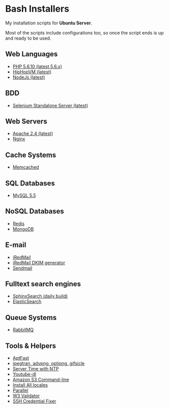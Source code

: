 Bash Installers
==============

My installation scripts for **Ubuntu Server**. 

Most of the scripts include configurations too, so once the script ends is up and ready to be used.

## Web Languages
- [PHP 5.6.10 (latest 5.6.x)](https://raw.github.com/nilopc/bashInstallers/master/php5.sh)
- [HipHopVM (latest)](https://raw.github.com/nilopc/bashInstallers/master/php-hiphop-nginx.sh)
- [NodeJs (latest)](https://raw.github.com/nilopc/bashInstallers/master/nodejs.sh)

## BDD
 - [Selenium Standalone Server (latest)](https://raw.github.com/nilopc/bashInstallers/master/selenium-standalone-server.sh)

## Web Servers
- [Apache 2.4 (latest)](https://raw.github.com/nilopc/bashInstallers/master/apache2.sh)
- [Nginx](https://raw.github.com/nilopc/bashInstallers/master/nginx.sh)

## Cache Systems
- [Memcached](https://raw.github.com/nilopc/bashInstallers/master/memcached.sh)

## SQL Databases
- [MySQL 5.5](https://raw.github.com/nilopc/bashInstallers/master/mySQL.sh)

## NoSQL Databases
- [Redis](https://raw.github.com/nilopc/bashInstallers/master/redis.sh)
- [MongoDB](https://raw.github.com/nilopc/bashInstallers/master/mongoDB.sh)

## E-mail
- [iRedMail](https://raw.github.com/nilopc/bashInstallers/master/iredmail.sh)
- [iRedMail DKIM generator](https://raw.github.com/nilopc/bashInstallers/master/iredmail-amavisd-dkim.sh)
- [Sendmail](https://raw.github.com/nilopc/bashInstallers/master/sendMail.sh)
 
## Fulltext search engines
- [SphinxSearch (daily build)](https://raw.github.com/nilopc/bashInstallers/master/sphinx-search.sh)
- [ElasticSearch](https://raw.github.com/nilopc/bashInstallers/master/elasticsearch.sh)

## Queue Systems
- [RabbitMQ](https://raw.github.com/nilopc/bashInstallers/master/rabbitMQ.sh)

## Tools & Helpers
- [AptFast](https://raw.github.com/nilopc/bashInstallers/master/aptfast.sh)
- [jpegtran, advpng, optipng, gifsicle](https://raw.github.com/nilopc/bashInstallers/master/imageOptimization.sh)
- [Server Time with NTP](https://raw.github.com/nilopc/bashInstallers/master/serverTime.sh)
- [Youtube-dl](https://raw.github.com/nilopc/bashInstallers/master/youtubeDownloader.sh)
- [Amazon S3 Command-line](https://raw.github.com/nilopc/bashInstallers/master/amazonS3Cmd.sh)
- [Install All locales](https://raw.github.com/nilopc/bashInstallers/master/installLocales.sh)
- [Parallel](https://raw.github.com/nilopc/bashInstallers/master/parallel.sh)
- [W3 Validator](https://raw.github.com/nilopc/bashInstallers/master/w3c_validator.sh)
- [SSH Credential Fixer](https://raw.github.com/nilopc/bashInstallers/master/ssh-credential-fixer.sh)
